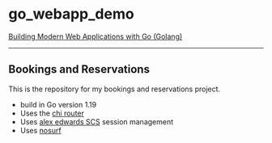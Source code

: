 # go_webapp_demo
 [Building Modern Web Applications with Go (Golang)](https://www.udemy.com/course/building-modern-web-applications-with-go/learn/lecture/22874987?start=0#overview)

---
## Bookings and Reservations

This is the repository for my bookings and reservations project.

- build in Go version 1.19
- Uses the [chi router](https://github.com/go-chi/chi/v5)
- Uses [alex edwards SCS](https://github.com/alexedwards/scs/v2) session management
- Uses [nosurf](https://github.com/justinas/nosurf)
